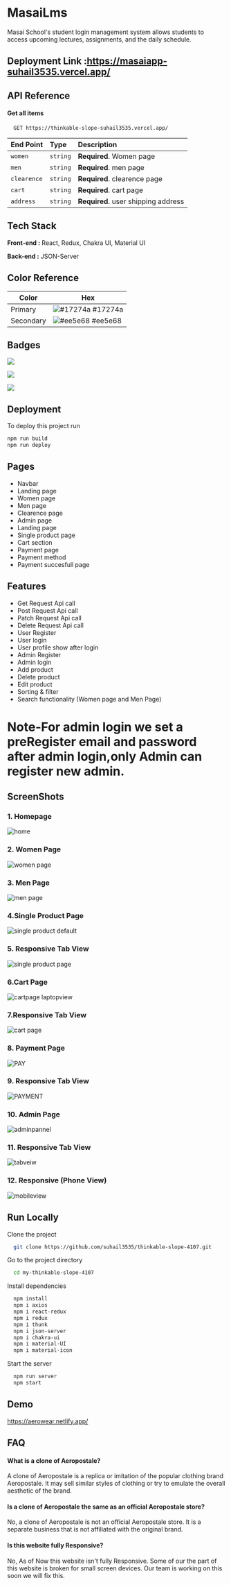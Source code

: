 # MasaiLms



Masai School's student login management system allows students to access upcoming lectures, assignments, and the daily schedule.
## Deployment Link :https://masaiapp-suhail3535.vercel.app/


## API Reference

#### Get all items

```http
  GET https://thinkable-slope-suhail3535.vercel.app/
```

| End Point| Type     | Description                |
| :-------- | :------- | :---------------------- |
| `women` | `string` | **Required**. Women page |
| `men` | `string` | **Required**. men page |
| `clearence` | `string` | **Required**. clearence page |
| `cart` | `string` | **Required**. cart page|
| `address` | `string` | **Required**. user shipping address |




## Tech Stack

**Front-end :** React, Redux, Chakra UI, Material UI

**Back-end :** JSON-Server

## Color Reference

| Color             | Hex                                                                |
| ----------------- | ------------------------------------------------------------------ |
| Primary | ![#17274a](https://via.placeholder.com/10/17274a?text=+) #17274a |
| Secondary | ![#ee5e68](https://via.placeholder.com/10/ee5e68?text=+) #ee5e68 |



## Badges




[![](https://img.shields.io/github/last-commit/suhail3535/thinkable-slope-4107?logo=Aerowear&style=for-the-badge)]()

[![](https://img.shields.io/github/contributors-anon/suhail3535/thinkable-slope-4107?style=for-the-badge)]()

[![](https://img.shields.io/github/languages/count/suhail3535/thinkable-slope-4107?style=for-the-badge)]()


## Deployment

To deploy this project run

```bash
npm run build
npm run deploy
```


## Pages

- Navbar
- Landing page
- Women page
- Men page
- Clearence page
- Admin page
- Landing page
- Single product page
- Cart section
- Payment page
- Payment method
- Payment succesfull page

## Features
- Get Request Api call
- Post Request Api call
- Patch Request Api call
- Delete Request Api call
- User Register
- User login
- User profile show after login
- Admin Register
- Admin login
- Add product
- Delete product
- Edit product
- Sorting & filter
- Search functionality (Women page and Men Page)
# Note-For admin login we set a preRegister email and password after admin login,only Admin can register new admin.


## ScreenShots
### 1. Homepage
![home](https://user-images.githubusercontent.com/110021464/222483483-7eb2c6ac-b8d7-447d-89e6-19ed1845c597.png)
### 2. Women Page
![women page](https://user-images.githubusercontent.com/112754439/230735194-96b2d41e-9905-4d4e-99a9-428d9c9590b6.png)
### 3. Men Page
![men page](https://user-images.githubusercontent.com/112754439/230735192-56b02fa9-a0c5-45f9-a49e-453b565cbbad.png)

### 4.Single Product Page
![single product default](https://user-images.githubusercontent.com/112754439/230758459-89464b40-f393-4a0c-8eff-8623fe3a491a.png)
### 5. Responsive Tab View
![single product page](https://user-images.githubusercontent.com/112754439/230758460-b8fdaf50-525a-4b51-8aed-4b61559d6e97.png)


### 6.Cart Page
![cartpage laptopview](https://user-images.githubusercontent.com/112754439/230758458-a5c9994a-5b5b-44fe-8b68-e84dce4d0028.png)

### 7.Responsive Tab View
![cart page](https://user-images.githubusercontent.com/112754439/230758457-64438120-71c1-4079-ad75-4c876c268990.png)
### 8. Payment Page
<!-- ![cart](https://user-images.githubusercontent.com/110021464/222483675-eea1d198-a787-423f-92e3-b18c142ae5a6.png) -->
![PAY](https://user-images.githubusercontent.com/112754439/230759851-0a564379-592f-4508-8ed5-e1235766fd77.png)
### 9. Responsive Tab View
![PAYMENT](https://user-images.githubusercontent.com/112754439/230759852-a13f74ee-1714-4bed-b17e-b103e9c95fe7.png)

<!-- ![Screenshot (137)](https://user-images.githubusercontent.com/112754439/222426239-dee8cd63-3b68-4754-98c1-f4fe8a89e300.png)
![Screenshot (138)](https://user-images.githubusercontent.com/112754439/222426322-e903ae80-1511-4bf4-bc69-ec2e602cb8ec.png)
![Screenshot (139)](https://user-images.githubusercontent.com/112754439/222426349-a1b407d5-9ac4-423e-b235-9503142f7dc9.png) -->

### 10. Admin Page
![adminpannel](https://user-images.githubusercontent.com/112754439/222429357-ecd1712c-8796-4ded-83db-f9a572816f9d.png)
### 11. Responsive Tab View
![tabveiw](https://user-images.githubusercontent.com/112754439/222456763-37cab0e9-4230-4558-87ba-921ffc450dd2.png)
### 12. Responsive (Phone View)
![mobileview](https://user-images.githubusercontent.com/112754439/222429257-01fcb2f7-d0a9-4d48-bcd7-c3633f0d6c81.png)

## Run Locally

Clone the project

```bash
  git clone https://github.com/suhail3535/thinkable-slope-4107.git
```

Go to the project directory

```bash
  cd my-thinkable-slope-4107
```

Install dependencies

```bash
  npm install
  npm i axios
  npm i react-redux
  npm i redux
  npm i thunk
  npm i json-server
  npm i chakra-ui
  npm i material-UI
  npm i material-icon
```

Start the server

```bash
  npm run server
  npm start
```


## Demo

https://aerowear.netlify.app/


## FAQ

#### What is a clone of Aeropostale?

A clone of Aeropostale is a replica or imitation of the popular clothing brand Aeropostale. It may sell similar styles of clothing or try to emulate the overall aesthetic of the brand.

#### Is a clone of Aeropostale the same as an official Aeropostale store?

No, a clone of Aeropostale is not an official Aeropostale store. It is a separate business that is not affiliated with the original brand.

#### Is this website fully Responsive?

No, As of Now this website isn't fully Responsive. Some of our the part of this website is broken for small screen devices. Our team is working on this soon we will fix this.

